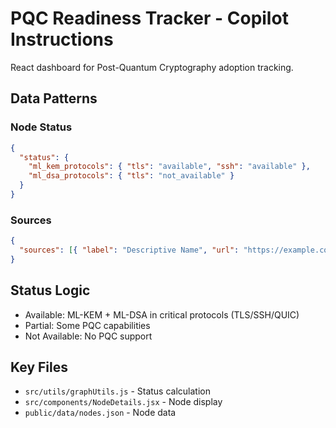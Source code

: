 # PQC Readiness Tracker - Copilot Instructions

React dashboard for Post-Quantum Cryptography adoption tracking.

## Data Patterns

### Node Status

```json
{
  "status": {
    "ml_kem_protocols": { "tls": "available", "ssh": "available" },
    "ml_dsa_protocols": { "tls": "not_available" }
  }
}
```

### Sources

```json
{
  "sources": [{ "label": "Descriptive Name", "url": "https://example.com" }]
}
```

## Status Logic

- Available: ML-KEM + ML-DSA in critical protocols (TLS/SSH/QUIC)
- Partial: Some PQC capabilities
- Not Available: No PQC support

## Key Files

- `src/utils/graphUtils.js` - Status calculation
- `src/components/NodeDetails.jsx` - Node display
- `public/data/nodes.json` - Node data
